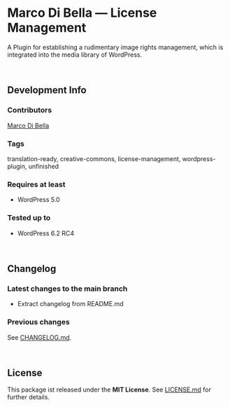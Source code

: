 # Marco Di Bella &mdash; License Management
A Plugin for establishing a rudimentary image rights management, which is integrated into the media library of WordPress.

<br>

## Development Info

### Contributors
[Marco Di Bella ](https://github.com/mdibella-dev)

### Tags
translation-ready, creative-commons, license-management, wordpress-plugin, unfinished

### Requires at least

* WordPress 5.0

### Tested up to

* WordPress 6.2 RC4

<br>

## Changelog

### Latest changes to the main branch

* Extract changelog from README.md


### Previous changes

See [CHANGELOG.md](https://github.com/mdibella-dev/mdb-license-management/blob/main/CHANGELOG.md).

<br>

## License

This package ist released under the **MIT License**. See [LICENSE.md](https://github.com/mdibella-dev/mdb-license-management/blob/main/LICENSE.md) for further details.
